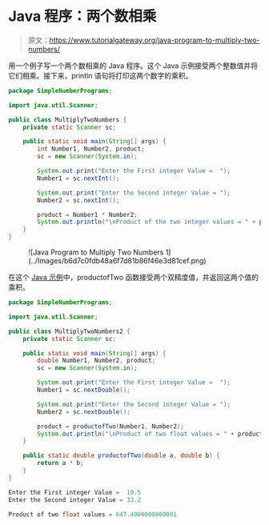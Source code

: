 # Java 程序：两个数相乘

> 原文：<https://www.tutorialgateway.org/java-program-to-multiply-two-numbers/>

用一个例子写一个两个数相乘的 Java 程序。这个 Java 示例接受两个整数值并将它们相乘。接下来，println 语句将打印这两个数字的乘积。

```java
package SimpleNumberPrograms;

import java.util.Scanner;

public class MultiplyTwoNumbers {
	private static Scanner sc;

	public static void main(String[] args) {
		int Number1, Number2, product;
		sc = new Scanner(System.in);

		System.out.print("Enter the First integer Value =  ");
		Number1 = sc.nextInt();

		System.out.print("Enter the Second integer Value = ");
		Number2 = sc.nextInt();

		product = Number1 * Number2;
		System.out.println("\nProduct of the two integer values = " + product);
	}
}
```

<figure class="wp-block-image size-large">![Java Program to Multiply Two Numbers 1](../Images/b6d7c0fdb48a6f7d81b86f46e3d81cef.png)</figure>

在这个 [Java 示例](https://www.tutorialgateway.org/learn-java-programs/)中，productofTwo 函数接受两个双精度值，并返回这两个值的乘积。

```java
package SimpleNumberPrograms;

import java.util.Scanner;

public class MultiplyTwoNumbers2 {
	private static Scanner sc;

	public static void main(String[] args) {
		double Number1, Number2, product;
		sc = new Scanner(System.in);

		System.out.print("Enter the First integer Value =  ");
		Number1 = sc.nextDouble();

		System.out.print("Enter the Second integer Value = ");
		Number2 = sc.nextDouble();

		product = productofTwo(Number1, Number2);
		System.out.println("\nProduct of two float values = " + product);
	}

	public static double productofTwo(double a, double b) {
		return a * b;
	}
}
```

```java
Enter the First integer Value =  19.5
Enter the Second integer Value = 33.2

Product of two float values = 647.4000000000001
```